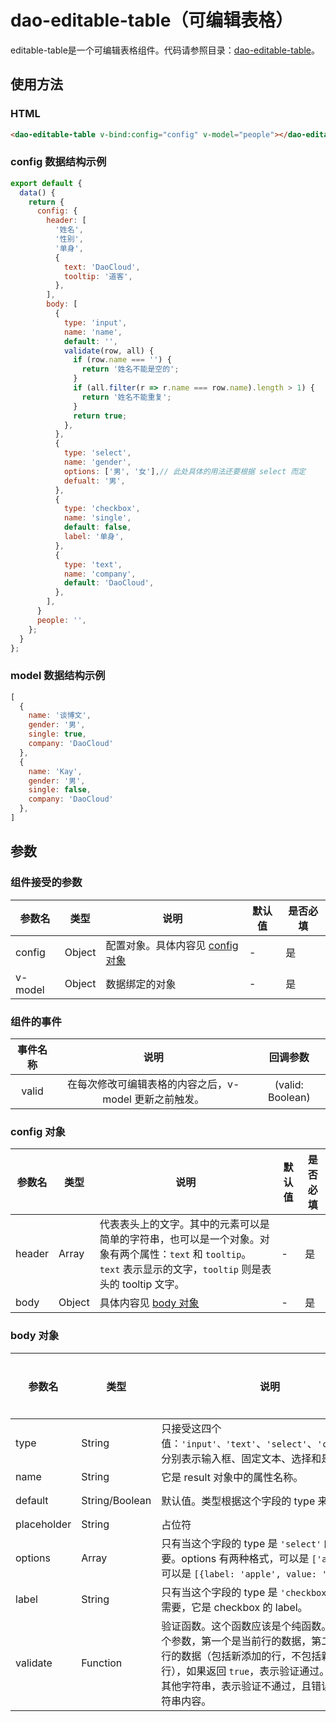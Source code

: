 # dao-editable-table（可编辑表格）

editable-table是一个可编辑表格组件。代码请参照目录：[dao-editable-table](../src/components/dao-editable-table)。

## 使用方法

### HTML

```HTML
<dao-editable-table v-bind:config="config" v-model="people"></dao-editable-table>
```

### config 数据结构示例
```JavaScript
export default {
  data() {
    return {
      config: {
        header: [
          '姓名',
          '性别',
          '单身',
          {
            text: 'DaoCloud',
            tooltip: '道客',
          },
        ],
        body: [
          {
            type: 'input',
            name: 'name',
            default: '',
            validate(row, all) {
              if (row.name === '') {
                return '姓名不能是空的';
              }
              if (all.filter(r => r.name === row.name).length > 1) {
                return '姓名不能重复';
              }
              return true;
            },
          },
          {
            type: 'select',
            name: 'gender',
            options: ['男', '女'],// 此处具体的用法还要根据 select 而定
            defualt: '男',
          },
          {
            type: 'checkbox',
            name: 'single',
            default: false,
            label: '单身',
          },
          {
            type: 'text',
            name: 'company',
            default: 'DaoCloud',
          },
        ],
      }
      people: '',
    };
  }
};
```

### model 数据结构示例
```JavaScript
[
  {
    name: '谈博文',
    gender: '男',
    single: true,
    company: 'DaoCloud'
  },
  {
    name: 'Kay',
    gender: '男',
    single: false,
    company: 'DaoCloud'
  },
]
```

## 参数

### 组件接受的参数 

| 参数名     | 类型     | 说明                                 | 默认值  | 是否必填 |
| ------- | ------ | ---------------------------------- | ---- | ---- |
| config  | Object | 配置对象。具体内容见 [config 对象](#config-对象) | -    | 是    |
| v-model | Object | 数据绑定的对象                            | -    | 是    |

### 组件的事件
| 事件名称 | 说明 | 回调参数 |
|:-------:|:---:|:-------:|
| valid | 在每次修改可编辑表格的内容之后，v-model 更新之前触发。 | (valid: Boolean) |

### config 对象

| 参数名    | 类型     | 说明                                       | 默认值  | 是否必填 |
| ------ | ------ | ---------------------------------------- | ---- | ---- |
| header | Array  | 代表表头上的文字。其中的元素可以是简单的字符串，也可以是一个对象。对象有两个属性：`text` 和 `tooltip`。`text` 表示显示的文字，`tooltip` 则是表头的 tooltip 文字。 | -    | 是    |
| body   | Object | 具体内容见 [body 对象](#body-对象)                | -    | 是    |

### body 对象

| 参数名      | 类型             | 说明                                       | 默认值            | 是否必填 |
| -------- | -------------- | ---------------------------------------- | -------------- | ---- |
| type     | String         | 只接受这四个值：`'input'、'text'`、`'select'`、`'checkbox'`。分别表示输入框、固定文本、选择和是非题。 | -              | 是    |
| name     | String         | 它是 result 对象中的属性名称。                      | -              | 是    |
| default  | String/Boolean | 默认值。类型根据这个字段的 type 来决定。                  | `''` 和 `false` | 否    |
| placeholder  | String | 占位符                  | `''` | 否    |
| options  | Array          | 只有当这个字段的 type 是 `'select'` 的时候才需要。options 有两种格式，可以是 `['apple']`，也可以是 `[{label: 'apple', value: '苹果'}]`。 | -              | 否    |
| label    | String         | 只有当这个字段的 type 是 `'checkbox'` 的时候才需要，它是 checkbox 的 label。 | -              | 否    |
| validate | Function       | 验证函数。这个函数应该是个纯函数。它接受两个参数，第一个是当前行的数据，第二个是所有行的数据（包括新添加的行，不包括新删除的行），如果返回 `true`，表示验证通过。如果返回其他字符串，表示验证不通过，且错误信息是字符串内容。 | -              | 否    |
